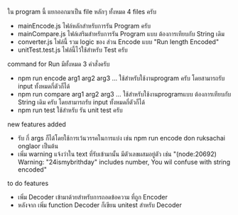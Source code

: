 ใน program นี้ แยกออกมาเป็น file หลักๆ ทั้งหมด 4 files ครับ
-   mainEncode.js ไฟล์หลักสำหรับการรัน Program ครับ
-   mainCompare.js ไฟล์เสริมสำหรับการรัน Program แบบ ต้องการเทียบกับ String เดิม
-   converter.js ไฟล์นี้ รวม logic ของ ส่วน Encode แบบ "Run length Encoded"
-   unitTest.test.js  ไฟล์นี้ไว้ใช้สำหรับ Test ครับ

command for Run มีทั้งหมด 3 คำสั่งครับ
- npm run encode arg1 arg2 arg3 ... ใช้สำหรับใช้งานprogram ครับ โดยสามารถรับ input ทั้งหมดกี่ตัวก็ได้
- npm run compare arg1 arg2 arg3 ... ใช้สำหรับใช้งานprogramแบบ ต้องการเทียบกับ String เดิม ครับ โดยสามารถรับ input ทั้งหมดกี่ตัวก็ได้
- npm run test ใช้สำหรับ รัน unit test ครับ

new features added
- รับ กี่ args ก็ได้โดยใช้การเว้นวรรคในการแบ่ง เช่น npm run encode don ruksachai onglaor เป็นต้น 
- เพิ่ม warning แจ้งว่าใน text ที่รับเข้ามานั้น มีตัวเลขผสมอยู่ตัว เช่น "(node:20692) Warning: "24ismybrithday" includes number, You wil confuse with string encoded"

to do features
- เพิ่ม Decoder เข้ามาด้วยสำหรับการถอดข้อความ ที่ถูก Encoder 
- หลังจาก เพิ่ม function Decoder ก็เขียน unitest สำหรับ Decoder

